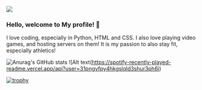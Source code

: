 ![](https://komarev.com/ghpvc/?username=Bump64) 


### Hello, welcome to My profile! 👋

I love coding, especially in Python, HTML and CSS.
I also love playing video games, and hosting servers on them!
It is my passion to also stay fit, especially athletics!

![Anurag's GitHub stats](https://github-readme-stats.vercel.app/api?username=Bump64&show_icons=true&theme=radical)
![Alt text(https://spotify-recently-played-readme.vercel.app/api?user=31pngyfpy4hkgslqld3shur3ph6i)


[![trophy](https://github-profile-trophy.vercel.app/?username=Bump64&theme=monokai)](https://github.com/ryo-ma/github-profile-trophy)
